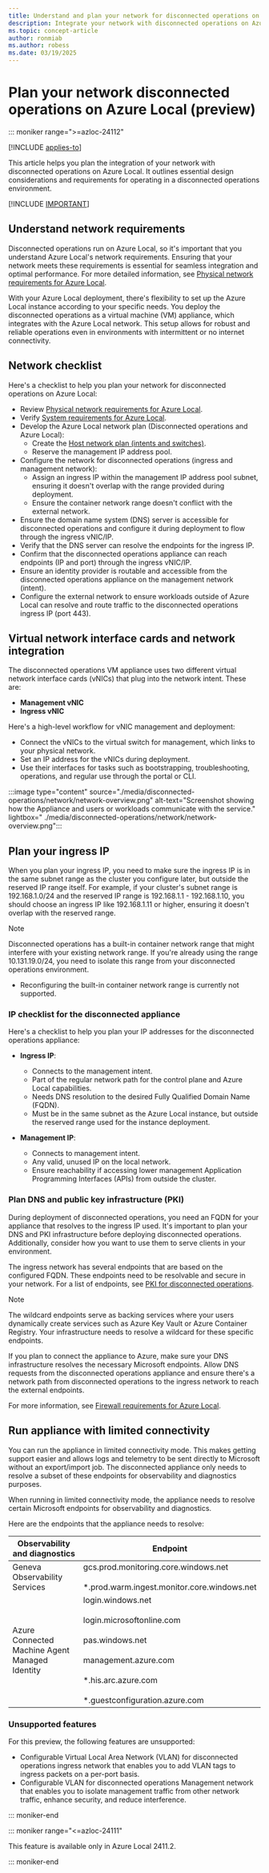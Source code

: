 ```yaml
---
title: Understand and plan your network for disconnected operations on Azure Local (preview)
description: Integrate your network with disconnected operations on Azure Local (preview).
ms.topic: concept-article
author: ronmiab
ms.author: robess
ms.date: 03/19/2025
---
```


# Plan your network disconnected operations on Azure Local (preview) 

::: moniker range=">=azloc-24112"

[!INCLUDE [applies-to](../includes/release-2411-1-later.md)]

This article helps you plan the integration of your network with disconnected operations on Azure Local. It outlines essential design considerations and requirements for operating in a disconnected operations environment.

[!INCLUDE [IMPORTANT](../includes/disconnected-operations-preview.md)]

## Understand network requirements

Disconnected operations run on Azure Local, so it's important that you understand Azure Local's network requirements. Ensuring that your network meets these requirements is essential for seamless integration and optimal performance. For more detailed information, see [Physical network requirements for Azure Local](../concepts/physical-network-requirements.md).

With your Azure Local deployment, there's flexibility to set up the Azure Local instance according to your specific needs. You deploy the disconnected operations as a virtual machine (VM) appliance, which integrates with the Azure Local network. This setup allows for robust and reliable operations even in environments with intermittent or no internet connectivity.

## Network checklist

Here's a checklist to help you plan your network for disconnected operations on Azure Local:

- Review [Physical network requirements for Azure Local](../concepts/physical-network-requirements.md).
- Verify [System requirements for Azure Local](../concepts/system-requirements.md).
- Develop the Azure Local network plan (Disconnected operations and Azure Local):
  - Create the [Host network plan (intents and switches)](../concepts/host-network-requirements.md).
  - Reserve the management IP address pool.
- Configure the network for disconnected operations (ingress and management network):
  - Assign an ingress IP within the management IP address pool subnet, ensuring it doesn't overlap with the range provided during deployment.  
  - Ensure the container network range doesn't conflict with the external network.
- Ensure the domain name system (DNS) server is accessible for disconnected operations and configure it during deployment to flow through the ingress vNIC/IP.
- Verify that the DNS server can resolve the endpoints for the ingress IP.
- Confirm that the disconnected operations appliance can reach endpoints (IP and port) through the ingress vNIC/IP.
- Ensure an identity provider is routable and accessible from the disconnected operations appliance on the management network (intent).
- Configure the external network to ensure workloads outside of Azure Local can resolve and route traffic to the disconnected operations ingress IP (port 443).

## Virtual network interface cards and network integration

The disconnected operations VM appliance uses two different virtual network interface cards (vNICs) that plug into the network intent. These are:

- **Management vNIC**  
- **Ingress vNIC**  

Here's a high-level workflow for vNIC management and deployment:

- Connect the vNICs to the virtual switch for management, which links to your physical network.
- Set an IP address for the vNICs during deployment.
- Use their interfaces for tasks such as bootstrapping, troubleshooting, operations, and regular use through the portal or CLI.
  
:::image type="content" source="./media/disconnected-operations/network/network-overview.png" alt-text="Screenshot showing how the Appliance and users or workloads communicate with the service." lightbox=" ./media/disconnected-operations/network/network-overview.png":::

## Plan your ingress IP  

When you plan your ingress IP, you need to make sure the ingress IP is in the same subnet range as the cluster you configure later, but outside the reserved IP range itself. For example, if your cluster's subnet range is 192.168.1.0/24 and the reserved IP range is 192.168.1.1 - 192.168.1.10, you should choose an ingress IP like 192.168.1.11 or higher, ensuring it doesn't overlap with the reserved range.

> [!NOTE]
> Disconnected operations has a built-in container network range that might interfere with your existing network range. If you're already using the range 10.131.19.0/24, you need to isolate this range from your disconnected operations environment.
>
> - Reconfiguring the built-in container network range is currently not supported.

### IP checklist for the disconnected appliance  

Here's a checklist to help you plan your IP addresses for the disconnected operations appliance:

- **Ingress IP**:
  - Connects to the management intent.
  - Part of the regular network path for the control plane and Azure Local capabilities.
  - Needs DNS resolution to the desired Fully Qualified Domain Name (FQDN).
  - Must be in the same subnet as the Azure Local instance, but outside the reserved range used for the instance deployment.

- **Management IP**:
  - Connects to management intent.
  - Any valid, unused IP on the local network.
  - Ensure reachability if accessing lower management Application Programming Interfaces (APIs) from outside the cluster.

### Plan DNS and public key infrastructure (PKI)  

During deployment of disconnected operations, you need an FQDN for your appliance that resolves to the ingress IP used. It's important to plan your DNS and PKI infrastructure before deploying disconnected operations. Additionally, consider how you want to use them to serve clients in your environment.

The ingress network has several endpoints that are based on the configured FQDN. These endpoints need to be resolvable and secure in your network. For a list of endpoints, see [PKI for disconnected operations](../manage/disconnected-operations-pki.md#ingress-endpoints).

> [!NOTE]
> The wildcard endpoints serve as backing services where your users dynamically create services such as Azure Key Vault or Azure Container Registry. Your infrastructure needs to resolve a wildcard for these specific endpoints.

If you plan to connect the appliance to Azure, make sure your DNS infrastructure resolves the necessary Microsoft endpoints. Allow DNS requests from the disconnected operations appliance and ensure there's a network path from disconnected operations to the ingress network to reach the external endpoints.

For more information, see [Firewall requirements for Azure Local](../concepts/firewall-requirements.md).

## Run appliance with limited connectivity  

You can run the appliance in limited connectivity mode. This makes getting support easier and allows logs and telemetry to be sent directly to Microsoft without an export/import job. The disconnected appliance only needs to resolve a subset of these endpoints for observability and diagnostics purposes.

When running in limited connectivity mode, the appliance needs to resolve certain Microsoft endpoints for observability and diagnostics.

Here are the endpoints that the appliance needs to resolve:

| Observability and diagnostics | Endpoint |
|-------------------------------|----------|
|Geneva Observability Services | gcs.prod.monitoring.core.windows.net <br></br> *.prod.warm.ingest.monitor.core.windows.net  |
| Azure Connected Machine Agent Managed Identity |  login.windows.net <br></br> login.microsoftonline.com <br></br> pas.windows.net <br></br> management.azure.com <br></br> *.his.arc.azure.com <br></br> *.guestconfiguration.azure.com |

### Unsupported features  

For this preview, the following features are unsupported:  

- Configurable Virtual Local Area Network (VLAN) for disconnected operations ingress network that enables you to add VLAN tags to ingress packets on a per-port basis.
- Configurable VLAN for disconnected operations Management network that enables you to isolate management traffic from other network traffic, enhance security, and reduce interference.

::: moniker-end

::: moniker range="<=azloc-24111"

This feature is available only in Azure Local 2411.2.

::: moniker-end
